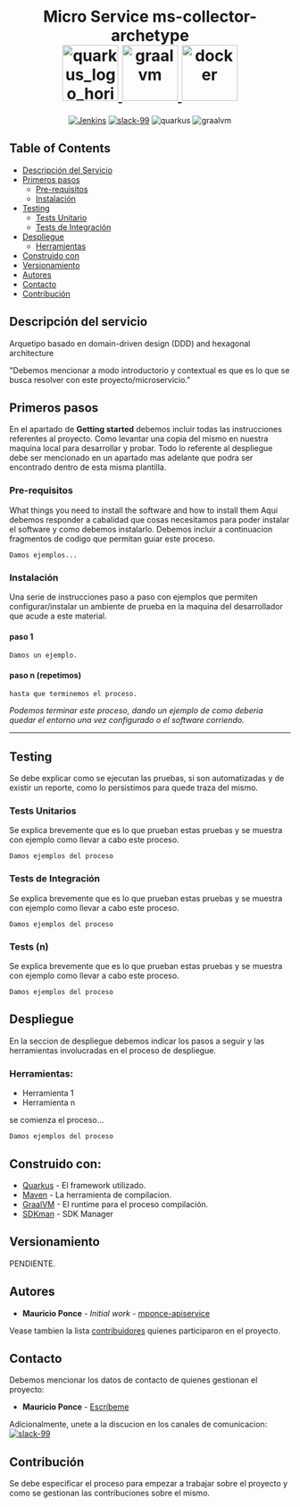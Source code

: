 <h1 align="center">
    <br>
	Micro Service ms-collector-archetype
	<br>
  <a href="https://quarkus.io/"><img src="https://design.jboss.org/quarkus/logo/final/PNG/quarkus_logo_horizontal_rgb_1280px_default.png" alt="quarkus_logo_horizontal_rgb_1280px_default" width="100">
  </a>
  <a href="https://www.graalvm.org/"><img src="https://www.graalvm.org/resources/img/home/logo-coloured.svg" alt="graalvm" width="100">
  </a>
  <a href="https://www.docker.com/"><img src="https://upload.wikimedia.org/wikipedia/commons/thumb/4/4e/Docker_%28container_engine%29_logo.svg/1024px-Docker_%28container_engine%29_logo.svg.png" alt="docker" width="100">
  </a>
</h1>

<p align="center">
	<a href=""><img src="https://img.shields.io/badge/build-check status-green?logo=jenkins&logoColor=white&style=plastic" alt="Jenkins"></a>
  	<a href="https://apiservicechile.slack.com/ssb/redirect?entry_point=get_started"><img src="https://img.shields.io/badge/Slack-Join our channel-purple?logo=slack&style=plastic" alt="slack-99"></a>
  	<a><img src="https://img.shields.io/badge/Quarkus-v1.3.2-blue?logo=quarkus&style=plastic" alt="quarkus"></a>
  	<a><img src="https://img.shields.io/badge/GraalVM-20.3-orange?logo=java&style=plastic" alt="graalvm"></a>
</p>


## Table of Contents
- [Descripción del Servicio](#Descripción-del-servicio)
- [Primeros pasos](#Primeros-pasos)
    - [Pre-requisitos](#Pre-requisitos)
    - [Instalación](#Instalación)
- [Testing](#Testing)
    - [Tests Unitario](#Tests-Unitario)
    - [Tests de Integración](#Tests-de-Integración)
- [Despliegue](#Despliegue)
    - [Herramientas](#Herramientas)
- [Construido con](#Construido-con:)
- [Versionamiento](#Versionamiento)
- [Autores](#Autores)
- [Contacto](#Contacto)
- [Contribución](#Contribución)

## Descripción del servicio

Arquetipo basado en domain-driven design (DDD) and hexagonal architecture

"Debemos mencionar a modo introductorio y contextual es que es lo que se busca resolver con este proyecto/microservicio."

## Primeros pasos

En el apartado de **Getting started** debemos incluir todas las instrucciones referentes al proyecto. Como levantar una copia del mismo en nuestra maquina local para desarrollar y probar. Todo lo referente al despliegue debe ser mencionado en un apartado mas adelante que podra ser encontrado dentro de esta misma plantilla.

### Pre-requisitos

What things you need to install the software and how to install them
Aqui debemos responder a cabalidad que cosas necesitamos para poder instalar el software y como debemos instalarlo. Debemos incluir a continuacion fragmentos de codigo que permitan guiar este proceso.

```
Damos ejemplos...
```

### Instalación

Una serie de instrucciones paso a paso con ejemplos que permiten configurar/instalar un ambiente de prueba en la maquina del desarrollador que acude a este material.

#### paso 1

```
Damos un ejemplo.
```

#### paso n (repetimos)

```
hasta que terminemos el proceso.
```

*Podemos terminar este proceso, dando un ejemplo de como deberia quedar el entorno una vez configurado o el software corriendo.*

---

## Testing

Se debe explicar como se ejecutan las pruebas, si son automatizadas y de existir un reporte, como lo persistimos para quede traza del mismo.


### Tests Unitarios

Se explica brevemente que es lo que prueban estas pruebas y se muestra con ejemplo como llevar a cabo este proceso.

```
Damos ejemplos del proceso
```

### Tests de Integración

Se explica brevemente que es lo que prueban estas pruebas y se muestra con ejemplo como llevar a cabo este proceso.

```
Damos ejemplos del proceso
```

### Tests (n)

Se explica brevemente que es lo que prueban estas pruebas y se muestra con ejemplo como llevar a cabo este proceso.

```
Damos ejemplos del proceso
```

## Despliegue

En la seccion de despliegue debemos indicar los pasos a seguir y las herramientas involucradas en el proceso de despliegue.

### Herramientas:
* Herramienta 1
* Herramienta n


se comienza el proceso...

```
Damos ejemplos del proceso
```

## Construido con:
* [Quarkus](https://github.com/quarkusio/quarkus) - El framework utilizado.
* [Maven](https://maven.apache.org/) - La herramienta de compilacion.
* [GraalVM](https://www.graalvm.org/) - El runtime para el proceso compilación.
* [SDKman](https://sdkman.io/) - SDK Manager

## Versionamiento

PENDIENTE.

## Autores

* **Mauricio Ponce** - *Initial work* - [mponce-apiservice](https://github.com/mponce-apiservice)

Vease tambien la lista [contribuidores](https://github.com/skilledboy/tarjeta-credito) quienes participaron en el proyecto.


## Contacto

Debemos mencionar los datos de contacto de quienes gestionan el proyecto:

* **Mauricio Ponce** - [Escríbeme](mponce@apiservice.cl)

Adicionalmente, unete a la discucion en los canales de comunicacion:   <a href="https://apiservicechile.slack.com/ssb/redirect?entry_point=get_started"><img src="https://img.shields.io/badge/Slack-Join our channel-purple?logo=slack&style=plastic" alt="slack-99"></a>

## Contribución

Se debe especificar el proceso para empezar a trabajar sobre el proyecto y como se gestionan las contribuciones sobre el mismo.

